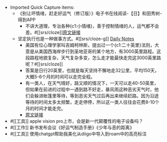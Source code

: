 - Imported Quick Capture items:
    - 《别让坏情绪，赶走好运气（修订版）》电子书在线阅读-【日】和田秀树-得到APP
        - 不讲大道理，专治各种{c1:小情绪}，善于控制情绪的人，运气都不会差。#[[srs/cloze]][原文链接](https://www.dedao.cn/ebook/detail?id=V5R16yPmaYOMqGRAv82jkX4KDe175w7jLgK3rbx6pNgznl9VZPLJQyEBodb89mqo)
    - 坚定执行也是一种做事方式。#[[srs/cloze-g]]
[Daily Notes](https://roamresearch.com/#/app/xinyiheng)
        - 美国有位心理学家叫吉姆柯林斯，提出过一个{c1:二十英里}法则，大意是从美国西海岸步行到圣地亚哥的某个地方，有3000英里路程。这段路程地貌复杂，天气复杂多变，怎么走才能最快走完这3000英里路呢？#[[srs/cloze]]
        - 答案是日行20英里，也就是每天坚持不懈地走32公里，平均150天，大概5-6个月的时间可以走完全程。
        - 有一类人，在天气晴好，路又顺的情况下，一天可以走40-50英里，但如果在前进的过程中一遇到路不好走，暴风雨这种恶劣天气时，他们会躲进帐篷里等待，等到恶劣天气过后再出来继续赶路。因为沿途等待的时间太多太频繁，走走停停，所以这一类人往往会花费8-10个月的时间才能走完。
        - [原文链接](https://www.douban.com/note/683257703/?_i=6018697gbuxlsi)
- #[[工具]] apple vision pro上市，会是新一代颠覆性的电子设备吗？
- #[[工作]] 新书发布会议《好运气制造手册》《少年与恶的距离》
- #[[工具]] 使用chatgpt帮助我美化从diigo中导入到roam中的高亮标注
